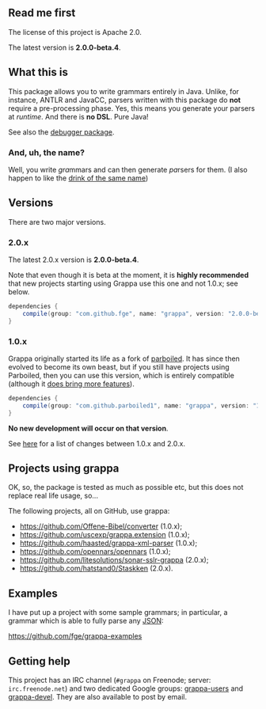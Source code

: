## Read me first

The license of this project is Apache 2.0.

The latest version is **2.0.0-beta.4**.

## What this is

This package allows you to write grammars entirely in Java. Unlike, for instance, ANTLR and JavaCC,
parsers written with this package do **not** require a pre-processing phase. Yes, this means you
generate your parsers at _runtime_. And there is **no DSL**. Pure Java!

See also the [debugger package](https://github.com/fge/grappa-debugger).

### And, uh, the name?

Well, you write <i>gra</i>mmars and can then generate <i>pa</i>rsers for them. (I also happen to
like the [drink of the same name](http://www.istitutograppa.org/))

## Versions

There are two major versions.

### 2.0.x

The latest 2.0.x version is **2.0.0-beta.4**.

Note that even though it is beta at the moment, it is **highly recommended**
that new projects starting using Grappa use this one and not 1.0.x; see below.

```groovy
dependencies {
    compile(group: "com.github.fge", name: "grappa", version: "2.0.0-beta.4");
}
```

### 1.0.x

Grappa originally started its life as a fork of
[parboiled](https://github.com/sirthias/parboiled). It has since then evolved to
become its own beast, but if you still have projects using Parboiled, then you
can use this version, which is entirely compatible (although it [does bring more
features](https://github.com/fge/grappa/wiki/Overview:-grappa-1.0.x-vs-parboiled-java)).

```groovy
dependencies {
    compile(group: "com.github.parboiled1", name: "grappa", version: "1.0.4");
}
```

**No new development will occur on that version**.

See [here](https://github.com/fge/grappa/wiki/Changes-from-grappa-1.0.x) for a
list of changes between 1.0.x and 2.0.x.

## Projects using grappa

OK, so, the package is tested as much as possible etc, but this does not replace real life usage,
so...

The following projects, all on GitHub, use grappa:

* https://github.com/Offene-Bibel/converter (1.0.x);
* https://github.com/uscexp/grappa.extension (1.0.x);
* https://github.com/haasted/grappa-xml-parser (1.0.x);
* https://github.com/opennars/opennars (1.0.x);
* https://github.com/litesolutions/sonar-sslr-grappa (2.0.x);
* https://github.com/hatstand0/Staskken (2.0.x).

## Examples

I have put up a project with some sample grammars; in particular, a grammar
which is able to fully parse any [JSON](http://tools.ietf.org/html/rfc7159):

https://github.com/fge/grappa-examples

## Getting help

This project has an IRC channel (`#grappa` on Freenode; server: `irc.freenode.net`) and two
dedicated Google groups: [grappa-users](http://groups.google.com/d/forum/grappa-users) and
[grappa-devel](http://groups.google.com/d/forum/grappa-devel). They are also available to post by
email.

